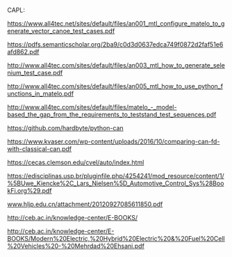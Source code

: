 CAPL: 

https://www.all4tec.net/sites/default/files/an001_mtl_configure_matelo_to_generate_vector_canoe_test_cases.pdf

https://pdfs.semanticscholar.org/2ba9/c0d3d0637edca749f0872d2faf51e6afd862.pdf

http://www.all4tec.com/sites/default/files/an003_mtl_how_to_generate_selenium_test_case.pdf

http://www.all4tec.com/sites/default/files/an005_mtl_how_to_use_python_functions_in_matelo.pdf

http://www.all4tec.com/sites/default/files/matelo_-_model-based_the_gap_from_the_requirements_to_teststand_test_sequences.pdf



https://github.com/hardbyte/python-can

https://www.kvaser.com/wp-content/uploads/2016/10/comparing-can-fd-with-classical-can.pdf

https://cecas.clemson.edu/cvel/auto/index.html

https://edisciplinas.usp.br/pluginfile.php/4254241/mod_resource/content/1/%5BUwe_Kiencke%2C_Lars_Nielsen%5D_Automotive_Control_Sys%28BookFi.org%29.pdf

www.hljp.edu.cn/attachment/20120927085611850.pdf

http://ceb.ac.in/knowledge-center/E-BOOKS/

http://ceb.ac.in/knowledge-center/E-BOOKS/Modern%20Electric,%20Hybrid%20Electric%20&%20Fuel%20Cell%20Vehicles%20-%20Mehrdad%20Ehsani.pdf
